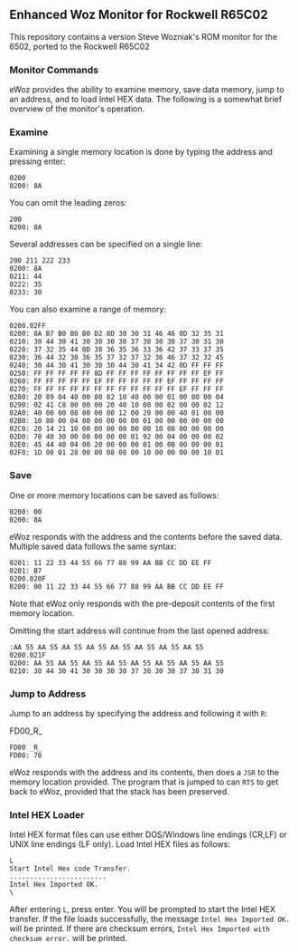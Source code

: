 Enhanced Woz Monitor for Rockwell R65C02
---------------------------------------------

This repository contains a version Steve Wozniak's ROM monitor for the 6502, ported to the Rockwell R65C02

### Monitor Commands

eWoz provides the ability to examine memory, save data memory, jump to an address, and to load Intel HEX data. The following is a somewhat brief overview of the monitor's operation. 

### Examine

Examining a single memory location is done by typing the address and pressing enter:

```
0200
0200: 8A
```

You can omit the leading zeros:

```
200
0200: 8A
```

Several addresses can be specified on a single line:

```
200 211 222 233
0200: 8A
0211: 44
0222: 35
0233: 30
```

You can also examine a range of memory:

```
0200.02FF
0200: 8A B7 B0 B0 B0 D2 8D 30 30 31 46 46 0D 32 35 31
0210: 30 44 30 41 30 30 30 30 37 30 30 30 37 30 31 30
0220: 37 32 35 44 0D 38 36 35 36 33 36 42 37 33 37 35
0230: 36 44 32 30 36 35 37 32 37 32 36 46 37 32 32 45
0240: 30 44 30 41 30 30 30 44 30 41 34 42 0D FF FF FF
0250: FF FF FF FF FF 8D FF FF FF FF FF FF FF FF EF FF
0260: FF FF FF FF FF EF FF FF FF FF FF EF FF FF FF FF
0270: FF FF FF FF FF FF FF FF FF FF FF FF EF FF FF FF
0280: 20 89 04 40 00 80 02 10 40 00 00 01 00 80 00 04
0290: 02 41 C8 00 00 00 20 40 10 00 00 02 00 00 02 12
02A0: 40 00 00 08 00 00 00 12 00 20 00 00 40 01 00 00
02B0: 10 80 00 04 00 00 00 00 00 01 00 00 00 00 00 00
02C0: 20 14 21 10 00 00 00 00 00 00 10 08 00 00 00 00
02D0: 70 40 30 00 00 00 00 00 01 92 00 04 00 00 00 02
02E0: 45 44 40 04 00 20 00 00 00 01 00 0B 00 00 00 01
02F0: 1D 00 01 28 00 00 08 08 00 10 00 00 00 00 10 01
```

### Save

One or more memory locations can be saved as follows:

```
0200: 00
0200: 8A
```

eWoz responds with the address and the contents before the saved data. Multiple saved data follows the same syntax:

```
0201: 11 22 33 44 55 66 77 88 99 AA BB CC DD EE FF
0201: B7
0200.020F
0200: 00 11 22 33 44 55 66 77 88 99 AA BB CC DD EE FF
```

Note that eWoz only responds with the pre-deposit contents of the first memory location.

Omitting the start address will continue from the last opened address:

```
:AA 55 AA 55 AA 55 AA 55 AA 55 AA 55 AA 55 AA 55
0200.021F
0200: AA 55 AA 55 AA 55 AA 55 AA 55 AA 55 AA 55 AA 55
0210: 30 44 30 41 30 30 30 30 37 30 30 30 37 30 31 30
```

### Jump to Address

Jump to an address by specifying the address and following it with `R`:

FD00_R_
```
FD00 _R_
FD00: 78
```

eWoz responds with the address and its contents, then does a `JSR` to the memory location provided. The program that is jumped to can `RTS` to get back to eWoz, provided that the stack has been preserved.

### Intel HEX Loader

Intel HEX format files can use either DOS/Windows line endings (CR,LF) or UNIX line endings (LF only). Load Intel HEX files as follows:

```
L
Start Intel Hex code Transfer.
........................
Intel Hex Imported OK.
\

```

After entering `L`, press enter. You will be prompted to start the Intel HEX transfer. If the file loads successfully, the message `Intel Hex Imported OK.` will be printed. If there are checksum errors, `Intel Hex Imported with checksum error.` will be printed.
